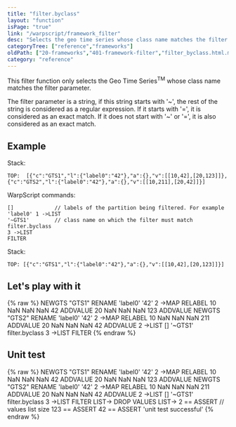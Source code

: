 ```yaml
---
title: "filter.byclass"
layout: "function"
isPage: "true"
link: "/warpscript/framework_filter"
desc: "Selects the geo time series whose class name matches the filter parameter"
categoryTree: ["reference","frameworks"]
oldPath: ["20-frameworks","401-framework-filter","filter_byclass.html.md"]
category: "reference"
---
```



This filter function only selects the Geo Time Series<sup>TM</sup> whose class name matches the filter parameter.

The filter parameter is a string, if this string starts with '~', the rest of the string is considered as a regular expression. If it starts with '=', it is considered as an exact match. If it does not start with '~' or '=', it is also considered as an exact match.

## Example ##

Stack:

    TOP:  [{"c":"GTS1","l":{"label0":"42"},"a":{},"v":[[10,42],[20,123]]},{"c":"GTS2","l":{"label0":"42"},"a":{},"v":[[10,211],[20,42]]}]

WarpScript commands:

    []             // labels of the partition being filtered. For example 'label0' 1 ->LIST
    '~GTS1'        // class name on which the filter must match
    filter.byclass
    3 ->LIST
    FILTER

Stack: 

    TOP: [{"c":"GTS1","l":{"label0":"42"},"a":{},"v":[[10,42],[20,123]]}]

## Let's play with it ##

{% raw %}
<warp10-warpscript-widget>NEWGTS "GTS1" RENAME 
'label0' '42' 2 ->MAP RELABEL
10 NaN NaN NaN  42  ADDVALUE
20 NaN NaN NaN 123  ADDVALUE
NEWGTS "GTS2" RENAME 
'label0' '42' 2 ->MAP RELABEL
10 NaN NaN NaN 211 ADDVALUE
20 NaN NaN NaN  42 ADDVALUE
2 ->LIST
[]
'~GTS1'
filter.byclass
3 ->LIST
FILTER
</warp10-warpscript-widget>
{% endraw %}    


## Unit test ##

{% raw %}
<warp10-warpscript-widget>NEWGTS "GTS1" RENAME 
'label0' '42' 2 ->MAP RELABEL
10 NaN NaN NaN  42  ADDVALUE
20 NaN NaN NaN 123  ADDVALUE
NEWGTS "GTS2" RENAME 
'label0' '42' 2 ->MAP RELABEL
10 NaN NaN NaN 211 ADDVALUE
20 NaN NaN NaN  42 ADDVALUE
2 ->LIST
[]
'~GTS1'
filter.byclass
3 ->LIST
FILTER
LIST-> DROP
VALUES LIST-> 
2 == ASSERT   // values list size
123 == ASSERT
42 == ASSERT
'unit test successful'
</warp10-warpscript-widget>
{% endraw %}        